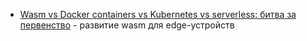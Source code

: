 - [Wasm vs Docker containers vs Kubernetes vs serverless: битва за первенство](https://habr.com/ru/companies/flant/articles/796857/) - развитие wasm для edge-устройств